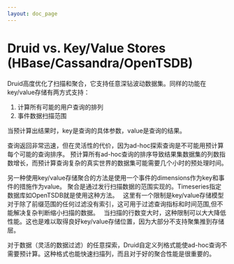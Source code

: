 ```yaml
---
layout: doc_page
---
```


Druid vs. Key/Value Stores (HBase/Cassandra/OpenTSDB)
====================================================

Druid高度优化了扫描和聚合，它支持任意深钻波动数据集。同样的功能在key/value存储有两方式支持：

1. 计算所有可能的用户查询的排列
2. 事件数据扫描范围

当预计算出结果时，key是查询的具体参数，value是查询的结果。

查询返回非常迅速，但在灵活性的代价，因为ad-hoc探索查询是不可能用预计算每个可能的查询排序。
预计算所有ad-hoc查询的排序导致结果集数据集的列数指数增长，而预计算查询复杂的真实世界的数据集可能需要几个小时的预处理时间。


另一种使用key/value存储聚合的方法是使用一个事件的dimensions作为key和事件的措施作为value。
聚合是通过发行扫描数据的范围实现的。Timeseries指定数据库如OpenTSDB就是使用这种方法。　
这里有一个限制是key/value存储模型对于除了前缀范围的任何过滤没有索引，这可用于过滤查询指标和时间范围,但不能解决复杂判断缩小扫描的数据。　
当扫描的行数变大时，这种限制可以大大降低性能。这也是难以取得良好key/value存储位置，因为大部分不支持聚集推到存储层。

对于数据（灵活的数据过滤）的任意探索，Druid自定义列格式能使ad-hoc查询不需要预计算。这种格式也能快速扫描列，而且对于好的聚合性能是很重要的。